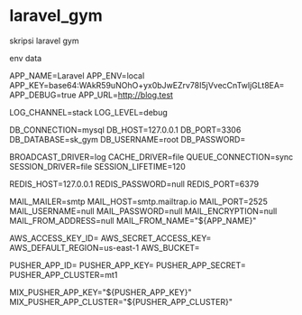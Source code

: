 # laravel_gym
skripsi laravel gym

env data

APP_NAME=Laravel
APP_ENV=local
APP_KEY=base64:WAkR59uNOhO+yx0bJwEZrv78I5jVvecCnTwljGLt8EA=
APP_DEBUG=true
APP_URL=http://blog.test

LOG_CHANNEL=stack
LOG_LEVEL=debug

DB_CONNECTION=mysql
DB_HOST=127.0.0.1
DB_PORT=3306
DB_DATABASE=sk_gym
DB_USERNAME=root
DB_PASSWORD=

BROADCAST_DRIVER=log
CACHE_DRIVER=file
QUEUE_CONNECTION=sync
SESSION_DRIVER=file
SESSION_LIFETIME=120

REDIS_HOST=127.0.0.1
REDIS_PASSWORD=null
REDIS_PORT=6379

MAIL_MAILER=smtp
MAIL_HOST=smtp.mailtrap.io
MAIL_PORT=2525
MAIL_USERNAME=null
MAIL_PASSWORD=null
MAIL_ENCRYPTION=null
MAIL_FROM_ADDRESS=null
MAIL_FROM_NAME="${APP_NAME}"

AWS_ACCESS_KEY_ID=
AWS_SECRET_ACCESS_KEY=
AWS_DEFAULT_REGION=us-east-1
AWS_BUCKET=

PUSHER_APP_ID=
PUSHER_APP_KEY=
PUSHER_APP_SECRET=
PUSHER_APP_CLUSTER=mt1

MIX_PUSHER_APP_KEY="${PUSHER_APP_KEY}"
MIX_PUSHER_APP_CLUSTER="${PUSHER_APP_CLUSTER}"
